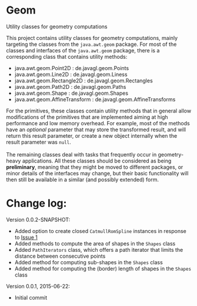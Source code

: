 # Geom
Utility classes for geometry computations

This project contains utility classes for geometry computations, mainly 
targeting the classes from the <code>java.awt.geom</code> package. 
For most of the classes and interfaces of the <code>java.awt.geom</code>
package, there is a corresponding class that contains utility methods:
<ul>
  <li>java.awt.geom.Point2D : de.javagl.geom.Points</li>
  <li>java.awt.geom.Line2D : de.javagl.geom.Liness</li>
  <li>java.awt.geom.Rectangle2D : de.javagl.geom.Rectangles</li>
  <li>java.awt.geom.Path2D : de.javagl.geom.Paths</li>
  <li>java.awt.geom.Shape : de.javagl.geom.Shapes</li>
  <li>java.awt.geom.AffineTransform : de.javagl.geom.AffineTransforms</li>
</ul>
For the primitives, these classes contain utility methods that in
general allow modifications of the primitives that are implemented
aiming at high performance and low memory overhead. For example,
most of the methods have an <i>optional</i> parameter that may 
store the transformed result, and will return this result parameter,
or create a new object internally when the result parameter 
was <code>null</code>.<br>
<br>
The remaining classes deal with tasks that frequently occur in 
geometry-heavy applications. All these classes should be considered
as being <b>preliminary</b>, meaning that they might be moved to
different packages, or minor details of the interfaces may change,
but their basic functionality will then still be available in a
similar (and possibly extended) form.


# Change log:


Version 0.0.2-SNAPSHOT:

* Added option to create closed `CatmullRomSpline` instances 
  in response to [Issue 1](https://github.com/javagl/Geom/issues/1) 
* Added methods to compute the area of shapes in the `Shapes` class
* Added `PathIterators` class, which offers a path iterator that
  limits the distance between consecutive points
* Added method for computing sub-shapes in the `Shapes` class
* Added method for computing the (border) length of shapes in 
  the `Shapes` class
     
Version 0.0.1, 2015-06-22:

* Initial commit
